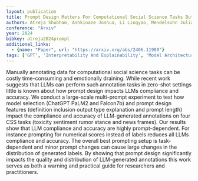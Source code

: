 ```yaml
---
layout: publication
title: Prompt Design Matters For Computational Social Science Tasks But In Unpredictable Ways
authors: Atreja Shubham, Ashkinaze Joshua, Li Lingyao, Mendelsohn Julia, Hemphill Libby
conference: "Arxiv"
year: 2024
bibkey: atreja2024prompt
additional_links:
  - {name: "Paper", url: "https://arxiv.org/abs/2406.11980"}
tags: ['GPT', 'Interpretability And Explainability', 'Model Architecture', 'Prompting']
---
```

Manually annotating data for computational social science tasks can be costly time-consuming and emotionally draining. While recent work suggests that LLMs can perform such annotation tasks in zero-shot settings little is known about how prompt design impacts LLMs compliance and accuracy. We conduct a large-scale multi-prompt experiment to test how model selection (ChatGPT PaLM2 and Falcon7b) and prompt design features (definition inclusion output type explanation and prompt length) impact the compliance and accuracy of LLM-generated annotations on four CSS tasks (toxicity sentiment rumor stance and news frames). Our results show that LLM compliance and accuracy are highly prompt-dependent. For instance prompting for numerical scores instead of labels reduces all LLMs compliance and accuracy. The overall best prompting setup is task-dependent and minor prompt changes can cause large changes in the distribution of generated labels. By showing that prompt design significantly impacts the quality and distribution of LLM-generated annotations this work serves as both a warning and practical guide for researchers and practitioners.
